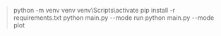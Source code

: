 > python -m venv venv
> venv\Scripts\activate 
> pip install -r requirements.txt
> python main.py --mode run
> python main.py --mode plot
